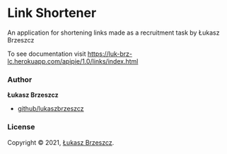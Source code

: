 # Link Shortener
An application for shortening links made as a recruitment task by Łukasz Brzeszcz

To see documentation visit https://luk-brz-lc.herokuapp.com/apipie/1.0/links/index.html

### Author

**Łukasz Brzeszcz**

* [github/lukaszbrzeszcz](https://github.com/lukaszbrzeszcz)

### License

Copyright © 2021, [Łukasz Brzeszcz](https://github.com/lukaszbrzeszcz).
